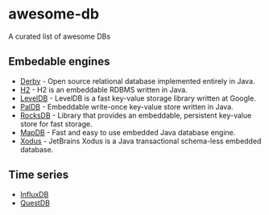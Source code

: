 # awesome-db
A curated list of awesome DBs

Embedable engines
-----------------
* [Derby](https://db.apache.org/derby/) - Open source relational database implemented entirely in Java.
* [H2](https://github.com/h2database/h2database) - H2 is an embeddable RDBMS written in Java.
* [LevelDB](https://github.com/google/leveldb) - LevelDB is a fast key-value storage library written at Google.
* [PalDB](https://github.com/linkedin/PalDB) - Embeddable write-once key-value store written in Java.
* [RocksDB](https://github.com/facebook/rocksdb) - Library that provides an embeddable, persistent key-value store for fast storage.
* [MapDB](https://github.com/jankotek/mapdb/) - Fast and easy to use embedded Java database engine.
* [Xodus](https://github.com/JetBrains/xodus/) - JetBrains Xodus is a Java transactional schema-less embedded database.

Time series
------------
* [InfluxDB](https://github.com/influxdata/influxdb)
* [QuestDB](https://github.com/questdb/questdb)
